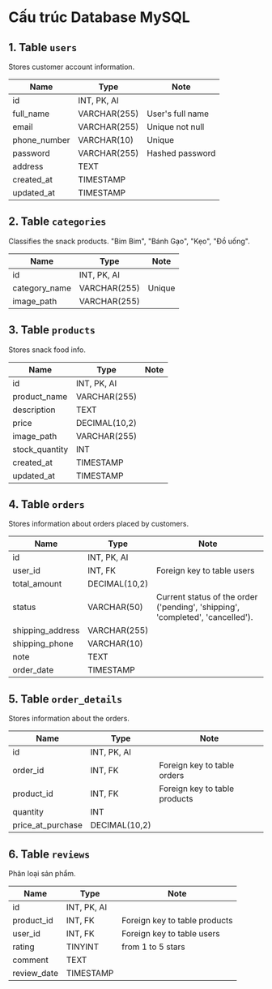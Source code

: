 # Cấu trúc Database MySQL

## 1. Table `users`

Stores customer account information.

| Name         | Type         | Note             |
| ------------ | ------------ | ---------------- |
| id           | INT, PK, AI  |                  |
| full_name    | VARCHAR(255) | User's full name |
| email        | VARCHAR(255) | Unique not null  |
| phone_number | VARCHAR(10)  | Unique           |
| password     | VARCHAR(255) | Hashed password  |
| address      | TEXT         |                  |
| created_at   | TIMESTAMP    |                  |
| updated_at   | TIMESTAMP    |                  |

## 2. Table `categories`

Classifies the snack products. "Bim Bim", "Bánh Gạo", "Kẹo", "Đồ uống".

| Name          | Type         | Note   |
| ------------- | ------------ | ------ |
| id            | INT, PK, AI  |        |
| category_name | VARCHAR(255) | Unique |
| image_path    | VARCHAR(255) |        |

## 3. Table `products`

Stores snack food info.

| Name           | Type          | Note |
| -------------- | ------------- | ---- |
| id             | INT, PK, AI   |      |
| product_name   | VARCHAR(255)  |      |
| description    | TEXT          |      |
| price          | DECIMAL(10,2) |      |
| image_path     | VARCHAR(255)  |      |
| stock_quantity | INT           |      |
| created_at     | TIMESTAMP     |      |
| updated_at     | TIMESTAMP     |      |

## 4. Table `orders`

Stores information about orders placed by customers.

| Name             | Type          | Note                                                                           |
| ---------------- | ------------- | ------------------------------------------------------------------------------ |
| id               | INT, PK, AI   |                                                                                |
| user_id          | INT, FK       | Foreign key to table users                                                     |
| total_amount     | DECIMAL(10,2) |                                                                                |
| status           | VARCHAR(50)   | Current status of the order ('pending', 'shipping', 'completed', 'cancelled'). |
| shipping_address | VARCHAR(255)  |                                                                                |
| shipping_phone   | VARCHAR(10)   |                                                                                |
| note             | TEXT          |                                                                                |
| order_date       | TIMESTAMP     |                                                                                |

## 5. Table `order_details`

Stores information about the orders.

| Name              | Type          | Note                          |
| ----------------- | ------------- | ----------------------------- |
| id                | INT, PK, AI   |                               |
| order_id          | INT, FK       | Foreign key to table orders   |
| product_id        | INT, FK       | Foreign key to table products |
| quantity          | INT           |                               |
| price_at_purchase | DECIMAL(10,2) |                               |

## 6. Table `reviews`

Phân loại sản phẩm.

| Name        | Type        | Note                          |
| ----------- | ----------- | ----------------------------- |
| id          | INT, PK, AI |                               |
| product_id  | INT, FK     | Foreign key to table products |
| user_id     | INT, FK     | Foreign key to table users    |
| rating      | TINYINT     | from 1 to 5 stars             |
| comment     | TEXT        |                               |
| review_date | TIMESTAMP   |                               |
